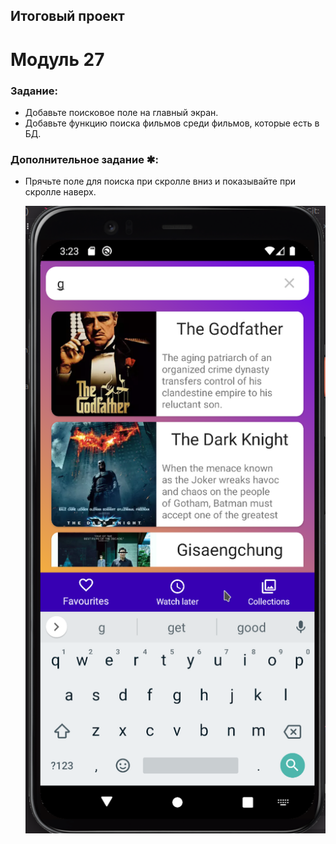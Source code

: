 ## Итоговый проект

# Модуль 27

### Задание:

- Добавьте поисковое поле на главный экран.
- Добавьте функцию поиска фильмов среди фильмов, которые есть в БД.

### Дополнительное задание ✱:

- Прячьте поле для поиска при скролле вниз и показывайте при скролле наверх.

  ![Screenshot Mod27](FilmSearch_27.png)
